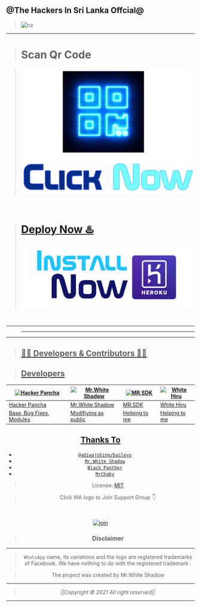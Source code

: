 ## @The Hackers In Sri Lanka Offcial@


> <img src="https://telegra.ph/file/611fcbc5979c81afbf61f.jpg" alt="nz" width="350"/>
</p>


----


> <b><h1>Scan Qr Code</b></h1>
 

> <a href="https://replit.com/@virusfucker/Jessi-Bot-Multi-Device-Qr?v=1outputonly=1&lite=1#index.js"><img src="/PicsArt_22-04-16_22-52-38-348.png">
<br>



> <b><h1>Deploy Now ♨️</b></h1>
   <a href="https://heroku.com/deploy"><img src="/PicsArt_22-04-15_12-59-28-786.png">
<br>

----

>----
----



> ## 👨‍💻 Developers & Contributors 👨‍💻

> ## Developers
  <div align="center">
    
  [![Hacker Pancha](https://github.com/HackerPancha.png?size=100)](https://github.com/HackerPancha) |  [![Mr.White Shadow](https://github.com/whiteshadowofficial.png?size=100)](https://github.com/whiteshadowofficial) | [![MR.SDK](https://github.com/sdkoffcial72.png?size=100)](https://github.com/sdkoffcial72) | [![White Hiru](https://github.com/WhiteHiru.png?size=100)](https://github.com/WhiteHiru)
----|----|----|----
[Hacker Pancha](https://github.com/HackerPancha)  | [Mr.White Shadow](https://github.com/whiteshadowofficial) | [MR.SDK](https://github.com/sdkoffcial72) | [White Hiru](https://github.com/WhiteHiru)
Base, Bug Fixes, Modules | Modifiying  as   public | Helping to me | Helping to me



## Thanks To
* [`@adiwajshing/baileys`](https://github.com/adiwajshing/baileys)
* [`Mr.White Shadow`](https://github.com/whiteshadowofficial)
* [`Black Panther`](github.com/blackpantherofc)
* [`MrChaby`](github.com/MrChaby)





> License: [MIT](https://github.com/whiteshadowofficial/LICENSE)

> Click WA logo to Join Support Group 👇
<br>

  [![join](https://github.com/Alien-alfa/PublicBot/blob/main/wlogo.svg.png)](https://chat.whatsapp.com/I1uZccqxoqx5sOPrYHsbyc)

  <div align="center">


> ### Disclaimer
----

>`WhatsApp` name, its variations and the logo are registered trademarks of Facebook. We have nothing to do with the registered trademark
.

> The project was created by Mr.White Shadow

____________________________________________

> *||Copyright © 2021 All right reserved||*

____________________________________________

